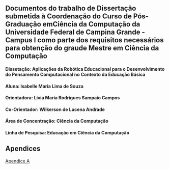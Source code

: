 ## Documentos do trabalho de Dissertação submetida à Coordenação do Curso de Pós-Graduação emCiência da Computação da Universidade Federal de Campina Grande - Campus I como parte dos requisitos necessários para obtenção do graude Mestre em Ciência da Computação

#### **Dissetação:** Aplicações da Robótica Educacional para o Desenvolvimento do Pensamento Computacional no Contexto da Educação Básica
#### Aluna: Isabelle Maria Lima de Souza
#### Orientadora: Lívia Maria Rodrigues Sampaio Campos
#### Co-Orientador: Wilkerson de Lucena Andrade
#### Área de Concentração: Ciência da Computação
#### Linha de Pesquisa: Educação em Ciência da Computação


## Apendices

[Apendice A](ApenB.pdf)

